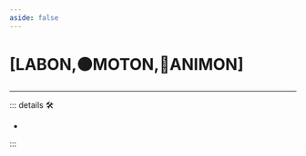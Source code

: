 ```yaml
---
aside: false
---
```

# <py>[<labor>LABON</labor>,🟠<motor>MOTON</motor>,💜<anima>ANIMON</anima>]</py>

---

<!-- =================================================== -->
<!-- =================================================== -->
<!-- =================================================== -->
<!-- =================================================== -->
<!-- =================================================== -->
::: details 🛠

-

:::